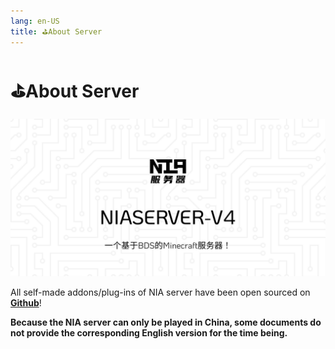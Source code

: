 ```yaml
---
lang: en-US
title: ⛳About Server
---
```


# ⛳About Server

[![NIAV4](/NiaServer-Core.svg)](https://github.com/NIANIANKNIA/NiaServer-Core)


All self-made addons/plug-ins of NIA server have been open sourced on [**Github**](https://github.com/NIANIANKNIA/NiaServer-Core)!

**Because the NIA server can only be played in China, some documents do not provide the corresponding English version for the time being.**

